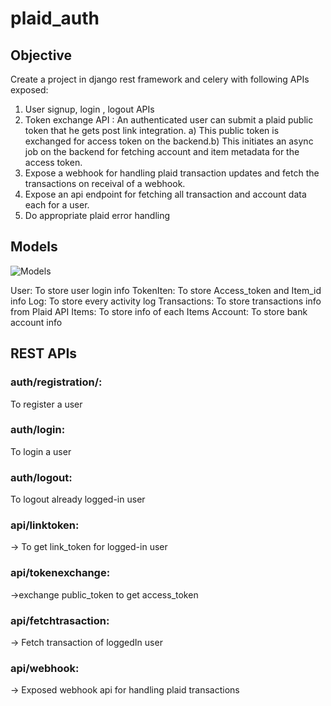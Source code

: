 # plaid_auth
## Objective
Create a project in django rest framework and celery with following APIs exposed:
1) User signup, login , logout APIs
2) Token exchange API : An authenticated user can submit a plaid public token that
he gets post link integration.
a) This public token is exchanged for access token on the backend.b) This initiates an async job on the backend for fetching account and item
metadata for the access token.
3) Expose a webhook for handling plaid transaction updates and fetch the
transactions on receival of a webhook.
4) Expose an api endpoint for fetching all transaction and account data each for a
user.
5) Do appropriate plaid error handling


## Models

![Models](https://i.ibb.co/m6ybhSx/models.png)


User: To store user login info
TokenIten: To store Access_token and Item_id info
Log: To store every activity log
Transactions: To store transactions info from Plaid API
Items: To store info of each Items
Account: To store bank account info

## REST APIs

### auth/registration/: 
To register a user

### auth/login:
To login a user

### auth/logout:
To logout already logged-in user

### api/linktoken:
-> To get link_token for logged-in user

### api/tokenexchange:
->exchange public_token to get access_token

### api/fetchtrasaction:
-> Fetch transaction of loggedIn user

### api/webhook:
-> Exposed webhook api for handling plaid transactions
